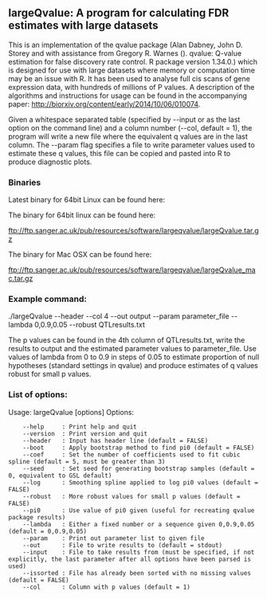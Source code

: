 ## largeQvalue: A program for calculating FDR estimates with large datasets

This is an implementation of the qvalue package (Alan Dabney, John D. Storey and with assistance from Gregory R. Warnes (). qvalue: Q-value estimation for false discovery rate control. R package version 1.34.0.) which is designed for use with large datasets where memory or computation time may be an issue with R. It has been used to analyse full cis scans of gene expression data, with hundreds of millions of P values. A description of the algorithms and instructions for usage can be found in the accompanying paper: http://biorxiv.org/content/early/2014/10/06/010074. 

Given a whitespace separated table (specified by --input or as the last option on the command line) and a column number (--col, default = 1), the program will write a new file where the equivalent q values are in the last column. The --param flag specifies a file to write parameter values used to estimate these q values, this file can be copied and pasted into R to produce diagnostic plots.

### Binaries

Latest binary for 64bit Linux can be found here:

The binary for 64bit linux can be found here:

ftp://ftp.sanger.ac.uk/pub/resources/software/largeqvalue/largeQvalue.tar.gz

The binary for Mac OSX can be found here:

ftp://ftp.sanger.ac.uk/pub/resources/software/largeqvalue/largeQvalue_mac.tar.gz

### Example command:

./largeQvalue --header --col 4 --out output --param parameter_file --lambda 0,0.9,0.05 --robust QTLresults.txt

The p values can be found in the 4th column of QTLresults.txt, write the results to output and the estimated parameter values to parameter_file. Use values of lambda from 0 to 0.9 in steps of 0.05 to estimate proportion of null hypotheses (standard settings in qvalue) and produce estimates of q values robust for small p values.

### List of options:

Usage: largeQvalue [options]
Options:

```
    --help     : Print help and quit
    --version  : Print version and quit
    --header   : Input has header line (default = FALSE)
    --boot     : Apply bootstrap method to find pi0 (default = FALSE)
    --coef     : Set the number of coefficients used to fit cubic spline (default = 5, must be greater than 3)
    --seed     : Set seed for generating bootstrap samples (default = 0, equivalent to GSL default)
    --log      : Smoothing spline applied to log pi0 values (default = FALSE)
    --robust   : More robust values for small p values (default = FALSE)
    --pi0      : Use value of pi0 given (useful for recreating qvalue package results)
    --lambda   : Either a fixed number or a sequence given 0,0.9,0.05 (default = 0,0.9,0.05)
    --param    : Print out parameter list to given file
    --out      : File to write results to (default = stdout)
    --input    : File to take results from (must be specified, if not explicitly, the last parameter after all options have been parsed is used)
    --issorted : File has already been sorted with no missing values (default = FALSE)
    --col      : Column with p values (default = 1)
```
